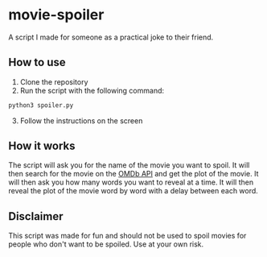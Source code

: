 # movie-spoiler

A script I made for someone as a practical joke to their friend.

## How to use

1. Clone the repository
2. Run the script with the following command:

```bash
python3 spoiler.py
```

3. Follow the instructions on the screen

## How it works

The script will ask you for the name of the movie you want to spoil. It will then search for the movie on the [OMDb API](http://www.omdbapi.com/) and get the plot of the movie. It will then ask you how many words you want to reveal at a time. It will then reveal the plot of the movie word by word with a delay between each word.

## Disclaimer

This script was made for fun and should not be used to spoil movies for people who don't want to be spoiled. Use at your own risk.
